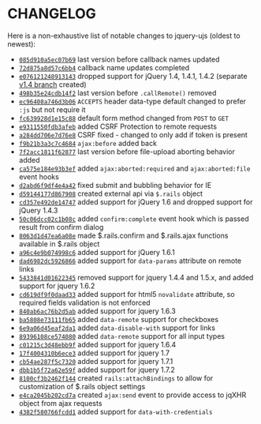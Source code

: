 CHANGELOG
=========

Here is a non-exhaustive list of notable changes to jquery-ujs (oldest
to newest):

- [`085d910a5ec07b69`](https://github.com/rails/jquery-ujs/commit/085d910a5ec07b69f31beabce286141aa26f3005) last version before callback names updated
- [`72d875a8d57c6bb4`](https://github.com/rails/jquery-ujs/commit/72d875a8d57c6bb466170980a5142c66ac74e8f0) callback name updates completed
- [`e076121248913143`](https://github.com/rails/jquery-ujs/commit/e0761212489131437402a92fa8f548a78f685ae2) dropped support for jQuery 1.4, 1.4.1, 1.4.2 (separate [v1.4 branch](https://github.com/rails/jquery-ujs/commits/v1.4) created)
- [`498b35e24cdb14f2`](https://github.com/rails/jquery-ujs/commit/498b35e24cdb14f2d94486e8a1f4a1f661091426) last version before `.callRemote()` removed
- [`ec96408a746d3b06`](https://github.com/rails/jquery-ujs/commit/ec96408a746d3b0692da9249f218a3943fbffc28) `ACCEPTS` header data-type default changed to prefer `:js` but not require it
- [`fc639928d1e15c88`](https://github.com/rails/jquery-ujs/commit/fc639928d1e15c885b85de5b517346db7f963f44) default form method changed from `POST` to `GET`
- [`e9311550fdb3afeb`](https://github.com/rails/jquery-ujs/commit/e9311550fdb3afeb2917bcb1fef39767bf715003) added CSRF Protection to remote requests
- [`a284dd706e7d76e8`](https://github.com/rails/jquery-ujs/commit/a284dd706e7d76e85471ef39ab3efdf07feef374) CSRF fixed - changed to only add if token is present
- [`f9b21b3a3c7c4684`](https://github.com/rails/jquery-ujs/commit/f9b21b3a3c7c46840fed8127a90def26911fad3d) `ajax:before` added back
- [`7f2acc1811f62877`](https://github.com/rails/jquery-ujs/commit/7f2acc1811f62877611e16451530728b5e13dbe7) last version before file-upload aborting behavior added
- [`ca575e184e93b3ef`](https://github.com/rails/jquery-ujs/commit/ca575e184e93b3efe1a858cf598f8a37f0a760cc) added `ajax:aborted:required` and `ajax:aborted:file` event hooks
- [`d2abd6f9df4e4a42`](https://github.com/rails/jquery-ujs/commit/d2abd6f9df4e4a426c17c218b7d5e05004c768d0) fixed submit and bubbling behavior for IE
- [`d59144177d867908`](https://github.com/rails/jquery-ujs/commit/d59144177d86790891fdb99b0e3437312e04fda2) created external api via `$.rails` object
- [`cd357e492de14747`](https://github.com/rails/jquery-ujs/commit/cd357e492de147472a8a2524575acce5d923e640) added support for jQuery 1.6 and dropped support for jQuery 1.4.3
- [`50c06dcc02c1b08c`](https://github.com/rails/jquery-ujs/commit/50c06dcc02c1b08cb7a9b4b8eced54ed685c1c93) added `confirm:complete` event hook which is passed result from confirm dialog
- [`8063d1d47ea6a08e`](https://github.com/rails/jquery-ujs/commit/8063d1d47ea6a08e545e9a6ba3e84af584200e41) made $.rails.confirm and $.rails.ajax functions available in $.rails object
- [`a96c4e9b074998c6`](https://github.com/rails/jquery-ujs/commit/a96c4e9b074998c6b6d102e4573b81c8a76f07a7) added support for jQuery 1.6.1
- [`dad6982dc5926866`](https://github.com/rails/jquery-ujs/commit/dad6982dc592686677e6845e681233c40d2ead27) added support for `data-params` attribute on remote links
- [`5433841d01622345`](https://github.com/rails/jquery-ujs/commit/5433841d01622345f734f22f82394ac035c2f783) removed support for jquery 1.4.4 and 1.5.x, and added support for jquery 1.6.2
- [`cd619df9f0daad33`](https://github.com/rails/jquery-ujs/commit/cd619df9f0daad3303aacd4f992fff19158b1e5d) added support for html5 `novalidate` attribute, so required fields validation is not enforced
- [`840ab6ac76b2d5ab`](https://github.com/rails/jquery-ujs/commit/840ab6ac76b2d5ab931841bc3d8567e5b57f183e) added support for jquery 1.6.3
- [`ba5808e73111fb65`](https://github.com/rails/jquery-ujs/commit/ba5808e73111fb65e91610b078577bb014d9b6d8) added `data-remote` support for checkboxes
- [`6e9a06d45eaf2da1`](https://github.com/rails/jquery-ujs/commit/6e9a06d45eaf2da1036d4c2ead25ff57d0127d03) added `data-disable-with` support for links
- [`89396108ce574080`](https://github.com/rails/jquery-ujs/commit/89396108ce574080f9b877cad74573c5d1ae9aa2) added `data-remote` support for all input types
- [`c01215c3d48ebb9f`](https://github.com/rails/jquery-ujs/commit/c01215c3d48ebb9f9f1059f26efa0c0c9092da2b) added support for jquery 1.6.4
- [`17f4004310b6ece3`](https://github.com/rails/jquery-ujs/commit/17f4004310b6ece3cb240914932b4d6d46032c24) added support for jquery 1.7
- [`cb54ae287f5c7320`](https://github.com/rails/jquery-ujs/commit/cb54ae287f5c73207aef2891cdf22212aea5fb86) added support for jquery 1.7.1
- [`dbb1b5f72a62e59f`](https://github.com/rails/jquery-ujs/commit/dbb1b5f72a62e59f34f6b5be4bee291ee7f3318f) added support for jquery 1.7.2
- [`8100cf3b2462f144`](https://github.com/rails/jquery-ujs/commit/8100cf3b2462f144e6a0bcef7cb78d05be41755d) created `rails:attachBindings` to allow for customization of
  $.rails object settings
- [`e4ca2045b202cd7a`](https://github.com/rails/jquery-ujs/commit/e4ca2045b202cd7ade97d78c20caa2822c5c28da) created `ajax:send` event to provide access to jqXHR object from
  ajax requests
- [`4382f580766fcdd1`](https://github.com/rails/jquery-ujs/commit/4382f580766fcdd14201c204f43ca5aeb0928501) added support for `data-with-credentials`
